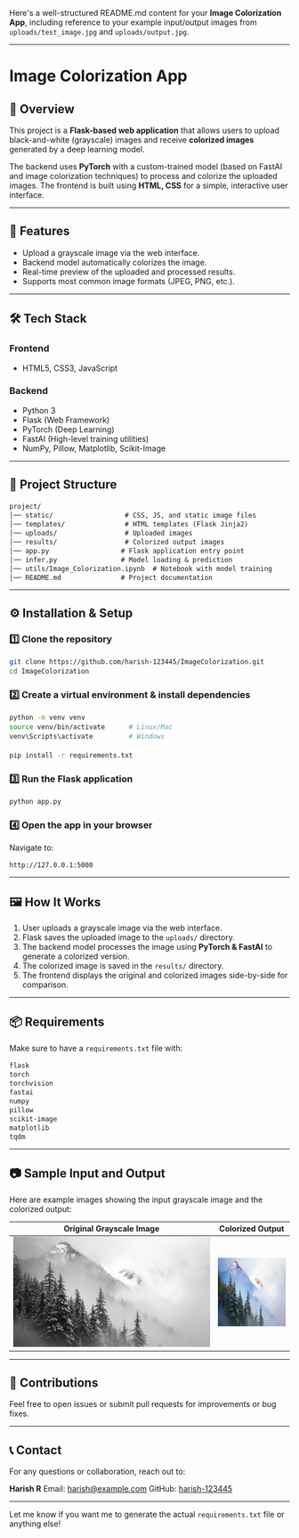 Here's a well-structured README.md content for your **Image Colorization App**, including reference to your example input/output images from `uploads/test_image.jpg` and `uploads/output.jpg`.

---

# Image Colorization App

## 📌 Overview

This project is a **Flask-based web application** that allows users to upload black-and-white (grayscale) images and receive **colorized images** generated by a deep learning model.

The backend uses **PyTorch** with a custom-trained model (based on FastAI and image colorization techniques) to process and colorize the uploaded images. The frontend is built using **HTML, CSS** for a simple, interactive user interface.

---

## 🚀 Features

* Upload a grayscale image via the web interface.
* Backend model automatically colorizes the image.
* Real-time preview of the uploaded and processed results.
* Supports most common image formats (JPEG, PNG, etc.).

---

## 🛠 Tech Stack

### Frontend

* HTML5, CSS3, JavaScript

### Backend

* Python 3
* Flask (Web Framework)
* PyTorch (Deep Learning)
* FastAI (High-level training utilities)
* NumPy, Pillow, Matplotlib, Scikit-Image

---

## 📂 Project Structure

```
project/
│── static/                  # CSS, JS, and static image files
│── templates/               # HTML templates (Flask Jinja2)
│── uploads/                 # Uploaded images
│── results/                 # Colorized output images
│── app.py                  # Flask application entry point
│── infer.py                # Model loading & prediction
│── utils/Image_Colorization.ipynb  # Notebook with model training
│── README.md               # Project documentation
```

---

## ⚙️ Installation & Setup

### 1️⃣ Clone the repository

```bash
git clone https://github.com/harish-123445/ImageColorization.git
cd ImageColorization
```

### 2️⃣ Create a virtual environment & install dependencies

```bash
python -m venv venv
source venv/bin/activate      # Linux/Mac
venv\Scripts\activate         # Windows

pip install -r requirements.txt
```

### 3️⃣ Run the Flask application

```bash
python app.py
```

### 4️⃣ Open the app in your browser

Navigate to:

```
http://127.0.0.1:5000
```

---

## 🖼 How It Works

1. User uploads a grayscale image via the web interface.
2. Flask saves the uploaded image to the `uploads/` directory.
3. The backend model processes the image using **PyTorch & FastAI** to generate a colorized version.
4. The colorized image is saved in the `results/` directory.
5. The frontend displays the original and colorized images side-by-side for comparison.

---

## 📦 Requirements

Make sure to have a `requirements.txt` file with:

```
flask
torch
torchvision
fastai
numpy
pillow
scikit-image
matplotlib
tqdm
```

---

## 📷 Sample Input and Output

Here are example images showing the input grayscale image and the colorized output:

| Original Grayscale Image                   | Colorized Output                       |
| ------------------------------------------ | -------------------------------------- |
| ![Grayscale Image](uploads/test_image.jpg) | ![Colorized Image](uploads/output.jpg) |

---

## 🙌 Contributions

Feel free to open issues or submit pull requests for improvements or bug fixes.

---

## 📞 Contact

For any questions or collaboration, reach out to:

**Harish R**
Email: [harish@example.com](mailto:harish@example.com)
GitHub: [harish-123445](https://github.com/harish-123445)

---

Let me know if you want me to generate the actual `requirements.txt` file or anything else!
